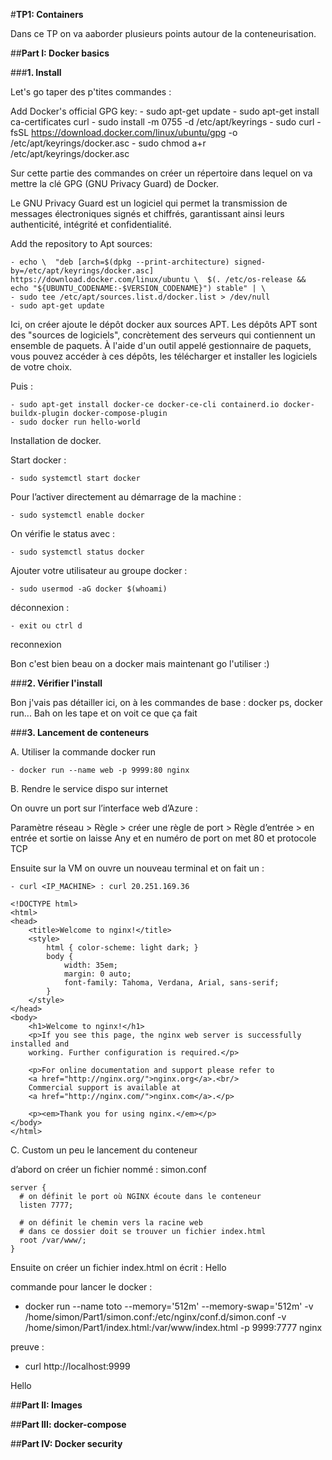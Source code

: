 #**TP1: Containers**

Dans ce TP on va aaborder plusieurs points autour de la conteneurisation.

##**Part I: Docker basics** 

###**1. Install**

Let's go taper des p'tites commandes :

Add Docker's official GPG key:
    - sudo apt-get update
    - sudo apt-get install ca-certificates curl
    - sudo install -m 0755 -d /etc/apt/keyrings
    - sudo curl -fsSL https://download.docker.com/linux/ubuntu/gpg -o /etc/apt/keyrings/docker.asc
    - sudo chmod a+r /etc/apt/keyrings/docker.asc

Sur cette partie des commandes on créer un répertoire dans lequel on va mettre la clé GPG (GNU Privacy Guard) de Docker.

Le GNU Privacy Guard est un logiciel qui permet la transmission de messages électroniques signés et chiffrés, garantissant ainsi leurs authenticité, intégrité et confidentialité. 
      
Add the repository to Apt sources:

    - echo \  "deb [arch=$(dpkg --print-architecture) signed-by=/etc/apt/keyrings/docker.asc] https://download.docker.com/linux/ubuntu \  $(. /etc/os-release && echo "${UBUNTU_CODENAME:-$VERSION_CODENAME}") stable" | \
    - sudo tee /etc/apt/sources.list.d/docker.list > /dev/null
    - sudo apt-get update

Ici, on créer ajoute le dépôt docker aux sources APT. Les dépôts APT sont des "sources de logiciels", concrètement des serveurs qui contiennent un ensemble de paquets. À l'aide d'un outil appelé gestionnaire de paquets, vous pouvez accéder à ces dépôts, les télécharger et installer les logiciels de votre choix. 

Puis : 

    - sudo apt-get install docker-ce docker-ce-cli containerd.io docker-buildx-plugin docker-compose-plugin
    - sudo docker run hello-world

Installation de docker. 

Start docker :

    - sudo systemctl start docker
 
Pour l’activer directement au démarrage de la machine :

    - sudo systemctl enable docker 

On vérifie le status avec :

    - sudo systemctl status docker

Ajouter votre utilisateur au groupe docker :
    
    - sudo usermod -aG docker $(whoami)

déconnexion :

    - exit ou ctrl d

reconnexion 

Bon c'est bien beau on a docker mais maintenant go l'utiliser :)

###**2. Vérifier l'install**

Bon j'vais pas détailler ici, on à les commandes de base : docker ps, docker run... Bah on les tape et on voit ce que ça fait

###**3. Lancement de conteneurs**

A. Utiliser la commande docker run

    - docker run --name web -p 9999:80 nginx

B.  Rendre le service dispo sur internet

On ouvre un port sur l’interface web d’Azure :

Paramètre réseau > Règle > créer une règle de port > Règle d’entrée > en entrée et sortie on laisse Any et en numéro de port on met 80 et protocole TCP

Ensuite sur la VM on ouvre un nouveau terminal et on fait un :
 
    - curl <IP_MACHINE> : curl 20.251.169.36
```
<!DOCTYPE html>
<html>
<head>
    <title>Welcome to nginx!</title>
    <style>
        html { color-scheme: light dark; }
        body { 
            width: 35em; 
            margin: 0 auto;
            font-family: Tahoma, Verdana, Arial, sans-serif; 
        }
    </style>
</head>
<body>
    <h1>Welcome to nginx!</h1>
    <p>If you see this page, the nginx web server is successfully installed and
    working. Further configuration is required.</p>

    <p>For online documentation and support please refer to
    <a href="http://nginx.org/">nginx.org</a>.<br/>
    Commercial support is available at
    <a href="http://nginx.com/">nginx.com</a>.</p>

    <p><em>Thank you for using nginx.</em></p>
</body>
</html>
```

C. Custom un peu le lancement du conteneur

d’abord on créer un fichier nommé : simon.conf 
```
server {
  # on définit le port où NGINX écoute dans le conteneur
  listen 7777;
  
  # on définit le chemin vers la racine web
  # dans ce dossier doit se trouver un fichier index.html
  root /var/www/; 
}
```

Ensuite on créer un fichier index.html
 on écrit : Hello

commande pour lancer le docker : 
  
  - docker run --name toto --memory='512m' --memory-swap='512m' -v /home/simon/Part1/simon.conf:/etc/nginx/conf.d/simon.conf -v /home/simon/Part1/index.html:/var/www/index.html -p 9999:7777 nginx 

preuve :

  - curl http://localhost:9999

Hello

##**Part II: Images**



##**Part III: docker-compose**

##**Part IV: Docker security**

 
